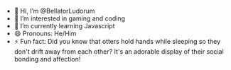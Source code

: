 - 👋 Hi, I’m @BellatorLudorum
- 👀 I’m interested in gaming and coding
- 🌱 I’m currently learning Javascript
- 😄 Pronouns: He/Him 
- ⚡ Fun fact: Did you know that otters hold hands while sleeping so they don't drift away from each other? It's an adorable display of their social bonding and affection!

<!---
BellatorLudorum/BellatorLudorum is a ✨ special ✨ repository because its `README.md` (this file) appears on your GitHub profile.
You can click the Preview link to take a look at your changes.
--->
